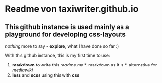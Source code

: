 # Readme von taxiwriter.github.io
## This github instance is used mainly as a playground for developing css-layouts

*nothing* more to say - **explore**, what I have done so far :)

With this github instance, this is my first time to use:
1. **markdown** to write this *readme.me*
 *. markdown as it is
 *. alternative for *mediawiki*
2. **less** and **scss** using this with **css**
